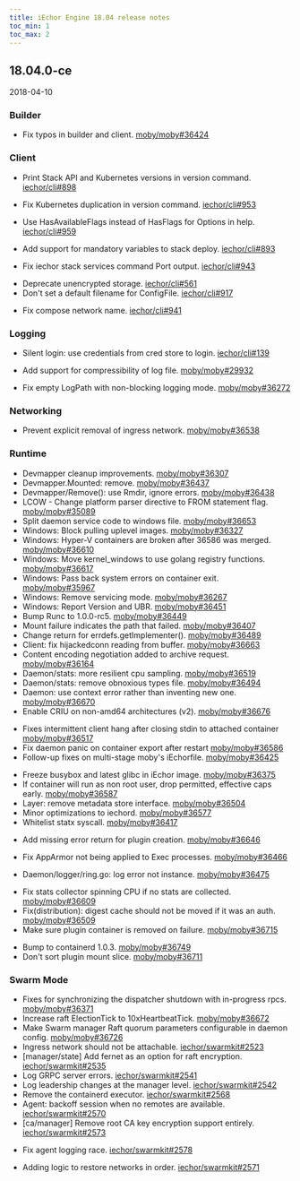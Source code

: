 ```yaml
---
title: iEchor Engine 18.04 release notes
toc_min: 1
toc_max: 2
---
```


## 18.04.0-ce
2018-04-10

### Builder

- Fix typos in builder and client. [moby/moby#36424](https://github.com/moby/moby/pull/36424)

### Client

* Print Stack API and Kubernetes versions in version command. [iechor/cli#898](https://github.com/iechor/cli/pull/898)
- Fix Kubernetes duplication in version command. [iechor/cli#953](https://github.com/iechor/cli/pull/953)
* Use HasAvailableFlags instead of HasFlags for Options in help. [iechor/cli#959](https://github.com/iechor/cli/pull/959)
+ Add support for mandatory variables to stack deploy. [iechor/cli#893](https://github.com/iechor/cli/pull/893)
- Fix iechor stack services command Port output. [iechor/cli#943](https://github.com/iechor/cli/pull/943)
* Deprecate unencrypted storage. [iechor/cli#561](https://github.com/iechor/cli/pull/561)
* Don't set a default filename for ConfigFile. [iechor/cli#917](https://github.com/iechor/cli/pull/917)
- Fix compose network name. [iechor/cli#941](https://github.com/iechor/cli/pull/941)

### Logging

* Silent login: use credentials from cred store to login. [iechor/cli#139](https://github.com/iechor/cli/pull/139)
+ Add support for compressibility of log file. [moby/moby#29932](https://github.com/moby/moby/pull/29932)
- Fix empty LogPath with non-blocking logging mode. [moby/moby#36272](https://github.com/moby/moby/pull/36272)

### Networking

- Prevent explicit removal of ingress network. [moby/moby#36538](https://github.com/moby/moby/pull/36538)

### Runtime

* Devmapper cleanup improvements. [moby/moby#36307](https://github.com/moby/moby/pull/36307)
* Devmapper.Mounted: remove. [moby/moby#36437](https://github.com/moby/moby/pull/36437)
* Devmapper/Remove(): use Rmdir, ignore errors. [moby/moby#36438](https://github.com/moby/moby/pull/36438)
* LCOW - Change platform parser directive to FROM statement flag. [moby/moby#35089](https://github.com/moby/moby/pull/35089)
* Split daemon service code to windows file. [moby/moby#36653](https://github.com/moby/moby/pull/36653)
* Windows: Block pulling uplevel images. [moby/moby#36327](https://github.com/moby/moby/pull/36327)
* Windows: Hyper-V containers are broken after 36586 was merged. [moby/moby#36610](https://github.com/moby/moby/pull/36610)
* Windows: Move kernel_windows to use golang registry functions. [moby/moby#36617](https://github.com/moby/moby/pull/36617)
* Windows: Pass back system errors on container exit. [moby/moby#35967](https://github.com/moby/moby/pull/35967)
* Windows: Remove servicing mode. [moby/moby#36267](https://github.com/moby/moby/pull/36267)
* Windows: Report Version and UBR. [moby/moby#36451](https://github.com/moby/moby/pull/36451)
* Bump Runc to 1.0.0-rc5. [moby/moby#36449](https://github.com/moby/moby/pull/36449)
* Mount failure indicates the path that failed. [moby/moby#36407](https://github.com/moby/moby/pull/36407)
* Change return for errdefs.getImplementer(). [moby/moby#36489](https://github.com/moby/moby/pull/36489)
* Client: fix hijackedconn reading from buffer. [moby/moby#36663](https://github.com/moby/moby/pull/36663)
* Content encoding negotiation added to archive request. [moby/moby#36164](https://github.com/moby/moby/pull/36164)
* Daemon/stats: more resilient cpu sampling. [moby/moby#36519](https://github.com/moby/moby/pull/36519)
* Daemon/stats: remove obnoxious types file. [moby/moby#36494](https://github.com/moby/moby/pull/36494)
* Daemon: use context error rather than inventing new one. [moby/moby#36670](https://github.com/moby/moby/pull/36670)
* Enable CRIU on non-amd64 architectures (v2). [moby/moby#36676](https://github.com/moby/moby/pull/36676)
- Fixes intermittent client hang after closing stdin to attached container [moby/moby#36517](https://github.com/moby/moby/pull/36517)
- Fix daemon panic on container export after restart [moby/moby#36586](https://github.com/moby/moby/pull/36586)
- Follow-up fixes on multi-stage moby's iEchorfile. [moby/moby#36425](https://github.com/moby/moby/pull/36425)
* Freeze busybox and latest glibc in iEchor image. [moby/moby#36375](https://github.com/moby/moby/pull/36375)
* If container will run as non root user, drop permitted, effective caps early. [moby/moby#36587](https://github.com/moby/moby/pull/36587)
* Layer: remove metadata store interface. [moby/moby#36504](https://github.com/moby/moby/pull/36504)
* Minor optimizations to iechord. [moby/moby#36577](https://github.com/moby/moby/pull/36577)
* Whitelist statx syscall. [moby/moby#36417](https://github.com/moby/moby/pull/36417)
+ Add missing error return for plugin creation. [moby/moby#36646](https://github.com/moby/moby/pull/36646)
- Fix AppArmor not being applied to Exec processes. [moby/moby#36466](https://github.com/moby/moby/pull/36466)
* Daemon/logger/ring.go: log error not instance. [moby/moby#36475](https://github.com/moby/moby/pull/36475)
- Fix stats collector spinning CPU if no stats are collected. [moby/moby#36609](https://github.com/moby/moby/pull/36609)
- Fix(distribution): digest cache should not be moved if it was an auth. [moby/moby#36509](https://github.com/moby/moby/pull/36509)
- Make sure plugin container is removed on failure. [moby/moby#36715](https://github.com/moby/moby/pull/36715)
* Bump to containerd 1.0.3. [moby/moby#36749](https://github.com/moby/moby/pull/36749)
* Don't sort plugin mount slice. [moby/moby#36711](https://github.com/moby/moby/pull/36711)

### Swarm Mode

* Fixes for synchronizing the dispatcher shutdown with in-progress rpcs. [moby/moby#36371](https://github.com/moby/moby/pull/36371)
* Increase raft ElectionTick to 10xHeartbeatTick. [moby/moby#36672](https://github.com/moby/moby/pull/36672)
* Make Swarm manager Raft quorum parameters configurable in daemon config. [moby/moby#36726](https://github.com/moby/moby/pull/36726)
* Ingress network should not be attachable. [iechor/swarmkit#2523](https://github.com/iechor/swarmkit/pull/2523)
* [manager/state] Add fernet as an option for raft encryption. [iechor/swarmkit#2535](https://github.com/iechor/swarmkit/pull/2535)
* Log GRPC server errors.  [iechor/swarmkit#2541](https://github.com/iechor/swarmkit/pull/2541)
* Log leadership changes at the manager level. [iechor/swarmkit#2542](https://github.com/iechor/swarmkit/pull/2542)
* Remove the containerd executor. [iechor/swarmkit#2568](https://github.com/iechor/swarmkit/pull/2568)
* Agent: backoff session when no remotes are available. [iechor/swarmkit#2570](https://github.com/iechor/swarmkit/pull/2570)
* [ca/manager] Remove root CA key encryption support entirely. [iechor/swarmkit#2573](https://github.com/iechor/swarmkit/pull/2573)
- Fix agent logging race. [iechor/swarmkit#2578](https://github.com/iechor/swarmkit/pull/2578)
* Adding logic to restore networks in order. [iechor/swarmkit#2571](https://github.com/iechor/swarmkit/pull/2571)

